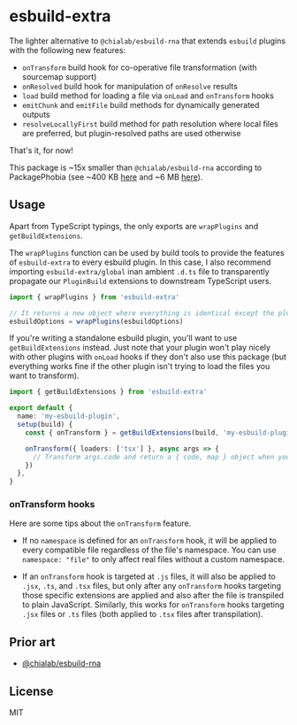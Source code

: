 # esbuild-extra

The lighter alternative to `@chialab/esbuild-rna` that extends `esbuild` plugins with the following new features:

- `onTransform` build hook for co-operative file transformation (with sourcemap support)
- `onResolved` build hook for manipulation of `onResolve` results
- `load` build method for loading a file via `onLoad` and `onTransform` hooks
- `emitChunk` and `emitFile` build methods for dynamically generated outputs
- `resolveLocallyFirst` build method for path resolution where local files are preferred, but plugin-resolved paths are used otherwise

That's it, for now!

This package is ~15x smaller than `@chialab/esbuild-rna` according to PackagePhobia (see ~400 KB [here](https://packagephobia.com/result?p=esbuild-extra) and ~6 MB [here](https://packagephobia.com/result?p=%40chialab%2Fesbuild-rna)).

## Usage

Apart from TypeScript typings, the only exports are `wrapPlugins` and `getBuildExtensions`.

The `wrapPlugins` function can be used by build tools to provide the features of `esbuild-extra` to every esbuild plugin. In this case, I also recommend importing `esbuild-extra/global` inan ambient `.d.ts` file to transparently propagate our `PluginBuild` extensions to downstream TypeScript users.

```ts
import { wrapPlugins } from 'esbuild-extra'

// It returns a new object where everything is identical except the plugins are wrapped!
esbuildOptions = wrapPlugins(esbuildOptions)
```

If you're writing a standalone esbuild plugin, you'll want to use `getBuildExtensions` instead. Just note that your plugin won't play nicely with other plugins with `onLoad` hooks if they don't also use this package (but everything works fine if the other plugin isn't trying to load the files you want to transform).

```ts
import { getBuildExtensions } from 'esbuild-extra'

export default {
  name: 'my-esbuild-plugin',
  setup(build) {
    const { onTransform } = getBuildExtensions(build, 'my-esbuild-plugin')

    onTransform({ loaders: ['tsx'] }, async args => {
      // Transform args.code and return a { code, map } object when you're ready!
    })
  },
}
```

### onTransform hooks

Here are some tips about the `onTransform` feature.

- If no `namespace` is defined for an `onTransform` hook, it will be applied to every compatible file regardless of the file's namespace. You can use `namespace: "file"` to only affect real files without a custom namespace.

- If an `onTransform` hook is targeted at `.js` files, it will also be applied to `.jsx`, `.ts`, and `.tsx` files, but only after any `onTransform` hooks targeting those specific extensions are applied and also after the file is transpiled to plain JavaScript. Similarly, this works for `onTransform` hooks targeting `.jsx` files or `.ts` files (both applied to `.tsx` files after transpilation).

## Prior art

- [@chialab/esbuild-rna](https://github.com/chialab/rna/tree/main/packages/esbuild-rna)

## License

MIT
